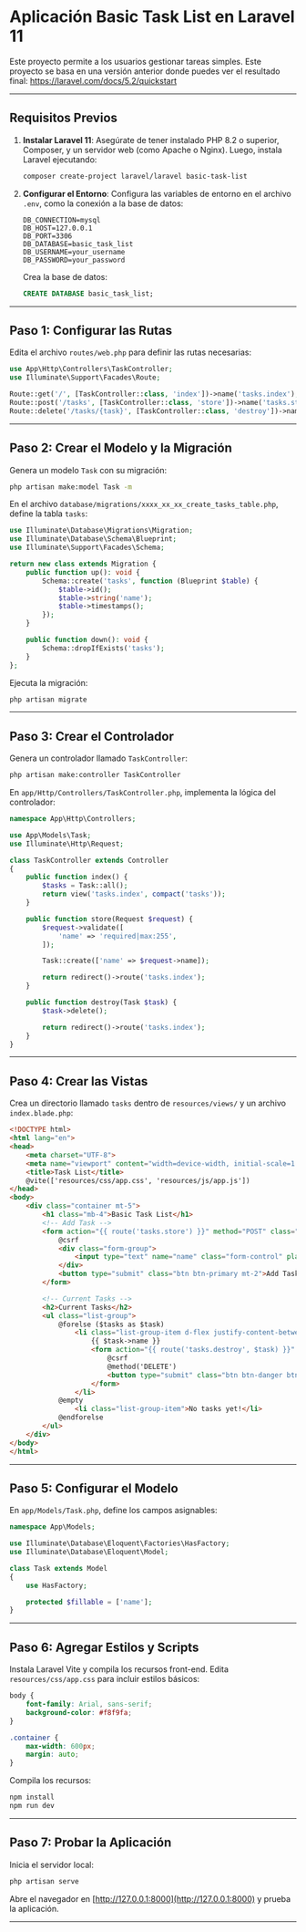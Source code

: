 
# Aplicación Basic Task List en Laravel 11

Este proyecto permite a los usuarios gestionar tareas simples. Este proyecto se basa en una versión anterior donde puedes ver el resultado final: https://laravel.com/docs/5.2/quickstart

---

## **Requisitos Previos**
1. **Instalar Laravel 11**:
   Asegúrate de tener instalado PHP 8.2 o superior, Composer, y un servidor web (como Apache o Nginx). Luego, instala Laravel ejecutando:
   ```bash
   composer create-project laravel/laravel basic-task-list
   ```

2. **Configurar el Entorno**:
   Configura las variables de entorno en el archivo `.env`, como la conexión a la base de datos:
   ```env
   DB_CONNECTION=mysql
   DB_HOST=127.0.0.1
   DB_PORT=3306
   DB_DATABASE=basic_task_list
   DB_USERNAME=your_username
   DB_PASSWORD=your_password
   ```

   Crea la base de datos:
   ```sql
   CREATE DATABASE basic_task_list;
   ```

---

## **Paso 1: Configurar las Rutas**
Edita el archivo `routes/web.php` para definir las rutas necesarias:
```php
use App\Http\Controllers\TaskController;
use Illuminate\Support\Facades\Route;

Route::get('/', [TaskController::class, 'index'])->name('tasks.index');
Route::post('/tasks', [TaskController::class, 'store'])->name('tasks.store');
Route::delete('/tasks/{task}', [TaskController::class, 'destroy'])->name('tasks.destroy');
```

---

## **Paso 2: Crear el Modelo y la Migración**
Genera un modelo `Task` con su migración:
```bash
php artisan make:model Task -m
```

En el archivo `database/migrations/xxxx_xx_xx_create_tasks_table.php`, define la tabla `tasks`:
```php
use Illuminate\Database\Migrations\Migration;
use Illuminate\Database\Schema\Blueprint;
use Illuminate\Support\Facades\Schema;

return new class extends Migration {
    public function up(): void {
        Schema::create('tasks', function (Blueprint $table) {
            $table->id();
            $table->string('name');
            $table->timestamps();
        });
    }

    public function down(): void {
        Schema::dropIfExists('tasks');
    }
};
```

Ejecuta la migración:
```bash
php artisan migrate
```

---

## **Paso 3: Crear el Controlador**
Genera un controlador llamado `TaskController`:
```bash
php artisan make:controller TaskController
```

En `app/Http/Controllers/TaskController.php`, implementa la lógica del controlador:
```php
namespace App\Http\Controllers;

use App\Models\Task;
use Illuminate\Http\Request;

class TaskController extends Controller
{
    public function index() {
        $tasks = Task::all();
        return view('tasks.index', compact('tasks'));
    }

    public function store(Request $request) {
        $request->validate([
            'name' => 'required|max:255',
        ]);

        Task::create(['name' => $request->name]);

        return redirect()->route('tasks.index');
    }

    public function destroy(Task $task) {
        $task->delete();

        return redirect()->route('tasks.index');
    }
}
```

---

## **Paso 4: Crear las Vistas**
Crea un directorio llamado `tasks` dentro de `resources/views/` y un archivo `index.blade.php`:
```html
<!DOCTYPE html>
<html lang="en">
<head>
    <meta charset="UTF-8">
    <meta name="viewport" content="width=device-width, initial-scale=1.0">
    <title>Task List</title>
    @vite(['resources/css/app.css', 'resources/js/app.js'])
</head>
<body>
    <div class="container mt-5">
        <h1 class="mb-4">Basic Task List</h1>
        <!-- Add Task -->
        <form action="{{ route('tasks.store') }}" method="POST" class="mb-4">
            @csrf
            <div class="form-group">
                <input type="text" name="name" class="form-control" placeholder="Enter a new task" required>
            </div>
            <button type="submit" class="btn btn-primary mt-2">Add Task</button>
        </form>

        <!-- Current Tasks -->
        <h2>Current Tasks</h2>
        <ul class="list-group">
            @forelse ($tasks as $task)
                <li class="list-group-item d-flex justify-content-between align-items-center">
                    {{ $task->name }}
                    <form action="{{ route('tasks.destroy', $task) }}" method="POST">
                        @csrf
                        @method('DELETE')
                        <button type="submit" class="btn btn-danger btn-sm">Delete</button>
                    </form>
                </li>
            @empty
                <li class="list-group-item">No tasks yet!</li>
            @endforelse
        </ul>
    </div>
</body>
</html>
```

---

## **Paso 5: Configurar el Modelo**
En `app/Models/Task.php`, define los campos asignables:
```php
namespace App\Models;

use Illuminate\Database\Eloquent\Factories\HasFactory;
use Illuminate\Database\Eloquent\Model;

class Task extends Model
{
    use HasFactory;

    protected $fillable = ['name'];
}
```

---

## **Paso 6: Agregar Estilos y Scripts**
Instala Laravel Vite y compila los recursos front-end. Edita `resources/css/app.css` para incluir estilos básicos:
```css
body {
    font-family: Arial, sans-serif;
    background-color: #f8f9fa;
}

.container {
    max-width: 600px;
    margin: auto;
}
```

Compila los recursos:
```bash
npm install
npm run dev
```

---

## **Paso 7: Probar la Aplicación**
Inicia el servidor local:
```bash
php artisan serve
```

Abre el navegador en [http://127.0.0.1:8000](http://127.0.0.1:8000) y prueba la aplicación.

---
